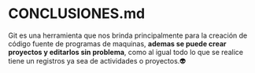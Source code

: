 # CONCLUSIONES.md
Git es una herramienta que nos brinda principalmente para la creación de código fuente de programas de maquinas, **ademas se puede crear proyectos y editarlos sin problema**, como al igual todo lo que se realice tiene un registros ya sea de actividades o proyectos.:alien:
